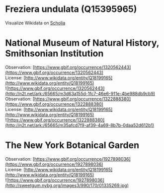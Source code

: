 
Freziera undulata (Q15395965)
=============================
  
Visualize Wikidata on [Scholia](https://scholia.toolforge.org/taxon/Q15395965)
# National Museum of Natural History, Smithsonian Institution
  
Observation: [https://www.gbif.org/occurrence/1320562443](https://www.gbif.org/occurrence/1320562443)  
License: [http://www.wikidata.org/entity/Q18199165](http://www.wikidata.org/entity/Q18199165)  
![https://www.gbif.org/occurrence/1320562443](http://n2t.net/ark:/65665/m3d63a155d-1fc7-46e6-911e-4be988db9cb9)  
Observation: [https://www.gbif.org/occurrence/1322888380](https://www.gbif.org/occurrence/1322888380)  
License: [http://www.wikidata.org/entity/Q18199165](http://www.wikidata.org/entity/Q18199165)  
![https://www.gbif.org/occurrence/1322888380](http://n2t.net/ark:/65665/m35afcd7f9-af39-4a69-8b7b-0daa52d612b1)
# The New York Botanical Garden
  
Observation: [https://www.gbif.org/occurrence/1927898036](https://www.gbif.org/occurrence/1927898036)  
License: [http://www.wikidata.org/entity/Q18199165](http://www.wikidata.org/entity/Q18199165)  
![https://www.gbif.org/occurrence/1927898036](http://sweetgum.nybg.org/images3/990/170/01335269.jpg)